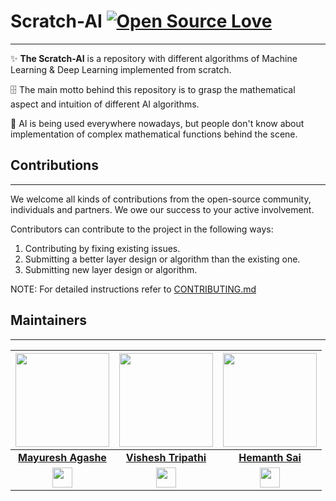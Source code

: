 # Scratch-AI [![Open Source Love](https://badges.frapsoft.com/os/v1/open-source.svg?v=103)](https://github.com/ellerbrock/open-source-badges/)

---

✨ **The Scratch-AI** is a repository with different algorithms of Machine Learning & Deep Learning implemented from scratch. 

🗄 The main motto behind this repository is to grasp the mathematical aspect and intuition of different AI algorithms.

🤖 AI is being used everywhere nowadays, but people don't know about implementation of complex mathematical functions behind the scene.



## Contributions  
---

We welcome all kinds of contributions from the open-source community, individuals and partners. We owe our success to
your active involvement.

Contributors can contribute to the project in the following ways:  

1. Contributing by fixing existing issues.
2. Submitting a better layer design or algorithm than the existing one.
3. Submitting new layer design or algorithm.

NOTE: For detailed instructions refer to [CONTRIBUTING.md](CONTRIBUTING.md)


## Maintainers

---


| <a href="https://github.com/mayureshagashe2105"><img src="https://avatars.githubusercontent.com/u/75118658?v=4" width=150px height=150px /></a>| <a href="https://github.com/Vishesht27"><img src="https://avatars.githubusercontent.com/u/72491817?v=4" width=150px height=150px /></a>| <a href="https://github.com/HemanthSai7"><img src="https://avatars.githubusercontent.com/u/73033596?v=4" width=150px height=150px /></a>|
| :---: | :---: | :---: |
| **[Mayuresh Agashe](https://github.com/mayureshagashe2105)**| **[Vishesh Tripathi](https://github.com/Vishesht27)**| **[Hemanth Sai](https://github.com/HemanthSai7)**|
| <a href="https://www.linkedin.com/in/mayureshagashe2105/"><img src="https://mpng.subpng.com/20180324/vhe/kisspng-linkedin-computer-icons-logo-social-networking-ser-facebook-5ab6ebfe5f5397.2333748215219374063905.jpg" width="32px" height="32px"></a>| <a href="https://www.linkedin.com/in/vishesh-tripathi/"><img src="https://mpng.subpng.com/20180324/vhe/kisspng-linkedin-computer-icons-logo-social-networking-ser-facebook-5ab6ebfe5f5397.2333748215219374063905.jpg" width="32px" height="32px"></a>| <a href="https://www.linkedin.com/in/hemanthsai3187/"><img src="https://mpng.subpng.com/20180324/vhe/kisspng-linkedin-computer-icons-logo-social-networking-ser-facebook-5ab6ebfe5f5397.2333748215219374063905.jpg" width="32px" height="32px"></a>|



